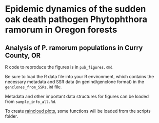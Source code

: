 # Epidemic dynamics of the sudden oak death pathogen Phytophthora ramorum in Oregon forests

## Analysis of P. ramorum populations in Curry County, OR

R code to reproduce the figures is in `pub_figures.Rmd`.

Be sure to load the R data file into your R environment, which contains the necessary metadata and SSR data (in genind/genclone format) in the `genclones_from_SSRs.Rd` file. 

Metadata and other important data structures for figures can be loaded from `sample_info_all.Rd`. 

To create [raincloud plots](https://github.com/RainCloudPlots/RainCloudPlots), some functions will be loaded from the scripts folder.
